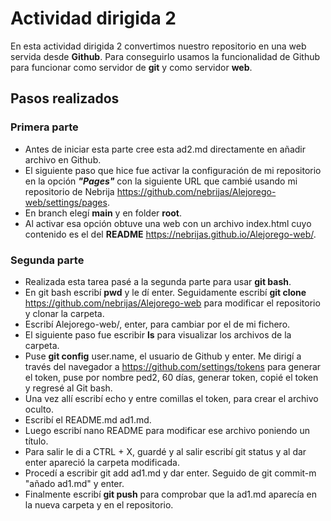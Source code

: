 # Actividad dirigida 2

En esta actividad dirigida 2 convertimos nuestro repositorio en una web servida desde **Github**. Para conseguirlo usamos la funcionalidad de Github para funcionar como servidor de **git** y como servidor **web**.

## Pasos realizados

### Primera parte

- Antes de iniciar esta parte cree esta ad2.md directamente en añadir archivo en Github.
- El siguiente paso que hice fue activar la configuración de mi repositorio en la opción ***"Pages"*** con la siguiente URL que cambié usando mi repositorio de Nebrija <https://github.com/nebrijas/Alejorego-web/settings/pages>.
- En branch elegí **main** y en folder **root**.
- Al activar esa opción obtuve una web con un archivo index.html cuyo contenido es el del **README** <https://nebrijas.github.io/Alejorego-web/>.

### Segunda parte
- Realizada esta tarea pasé a la segunda parte para usar **git bash**.
- En git bash escribí **pwd** y le dí enter. Seguidamente escribí **git clone** <https://github.com/nebrijas/Alejorego-web> para modificar el repositorio y clonar la carpeta.
- Escribí Alejorego-web/, enter, para cambiar por el de mi fichero.
- El siguiente paso fue escribir **ls** para visualizar los archivos de la carpeta.
- Puse **git config** user.name, el usuario de Github y enter. Me dirigí a través del navegador a <https://github.com/settings/tokens> para generar el token, puse por nombre ped2, 60 días, generar token, copié el token y regresé al Git bash.
- Una vez allí escribí echo y entre comillas el token, para crear el archivo oculto.
- Escribí el README.md ad1.md.
- Luego escribí nano README para modificar ese archivo poniendo un título.
- Para salir le di a CTRL + X, guardé y al salir escribí git status y al dar enter apareció la carpeta modificada.
- Procedí a escribir git add ad1.md y dar enter. Seguido de git commit-m "añado ad1.md" y enter.
- Finalmente escribí **git push** para comprobar que la ad1.md aparecía en la nueva carpeta y en el repositorio.
